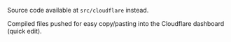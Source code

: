 Source code available at `src/cloudflare` instead.

Compiled files pushed for easy copy/pasting into the Cloudflare dashboard (quick edit).

